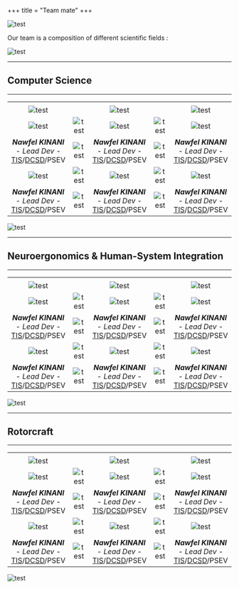 +++
title = "Team mate"
+++

![test](/img/banners/blank_50px.jpg)

Our team is a composition of different scientific fields :

![test](/img/banners/blank_50px.jpg)

---

## Computer Science 

---

| | | | | |
| :---: | :---: | :---: | :---: | :---: |
| | | | | |
| ![test](/img/banners/blank_50px.jpg) | | ![test](/img/banners/blank_50px.jpg) | | ![test](/img/banners/blank_50px.jpg) |
| ![test](/img/banners/roundbanner-nkinani_200px.jpg) | ![test](/img/banners/blank_100px.jpg) | ![test](/img/banners/roundbanner-nkinani_200px.jpg) | ![test](/img/banners/blank_100px.jpg) | ![test](/img/banners/roundbanner-nkinani_200px.jpg) |
| ***Nawfel KINANI*** - *Lead Dev* - [TIS](http://www.onera.fr/fr/dsg/tis)/[DCSD](http://www.onera.fr/dcsd)/PSEV | ![test](/img/banners/blank_100px.jpg) | ***Nawfel KINANI*** - *Lead Dev* - [TIS](http://www.onera.fr/fr/dsg/tis)/[DCSD](http://www.onera.fr/dcsd)/PSEV | ![test](/img/banners/blank_100px.jpg) | ***Nawfel KINANI*** - *Lead Dev* - [TIS](http://www.onera.fr/fr/dsg/tis)/[DCSD](http://www.onera.fr/dcsd)/PSEV | ![test](/img/banners/blank_100px.jpg) |
| ![test](/img/banners/roundbanner-nkinani_200px.jpg) | ![test](/img/banners/blank_100px.jpg) | ![test](/img/banners/roundbanner-nkinani_200px.jpg) | ![test](/img/banners/blank_100px.jpg) | ![test](/img/banners/roundbanner-nkinani_200px.jpg) |
| ***Nawfel KINANI*** - *Lead Dev* - [TIS](http://www.onera.fr/fr/dsg/tis)/[DCSD](http://www.onera.fr/dcsd)/PSEV | ![test](/img/banners/blank_100px.jpg) | ***Nawfel KINANI*** - *Lead Dev* - [TIS](http://www.onera.fr/fr/dsg/tis)/[DCSD](http://www.onera.fr/dcsd)/PSEV | ![test](/img/banners/blank_100px.jpg) | ***Nawfel KINANI*** - *Lead Dev* - [TIS](http://www.onera.fr/fr/dsg/tis)/[DCSD](http://www.onera.fr/dcsd)/PSEV | ![test](/img/banners/blank_100px.jpg) |

![test](/img/banners/blank_50px.jpg)

---

## Neuroergonomics & Human-System Integration

---

| | | | | |
| :---: | :---: | :---: | :---: | :---: |
| | | | | |
| ![test](/img/banners/blank_50px.jpg) | | ![test](/img/banners/blank_50px.jpg) | | ![test](/img/banners/blank_50px.jpg) |
| ![test](/img/banners/roundbanner-nkinani_200px.jpg) | ![test](/img/banners/blank_100px.jpg) | ![test](/img/banners/roundbanner-nkinani_200px.jpg) | ![test](/img/banners/blank_100px.jpg) | ![test](/img/banners/roundbanner-nkinani_200px.jpg) |
| ***Nawfel KINANI*** - *Lead Dev* - [TIS](http://www.onera.fr/fr/dsg/tis)/[DCSD](http://www.onera.fr/dcsd)/PSEV | ![test](/img/banners/blank_100px.jpg) | ***Nawfel KINANI*** - *Lead Dev* - [TIS](http://www.onera.fr/fr/dsg/tis)/[DCSD](http://www.onera.fr/dcsd)/PSEV | ![test](/img/banners/blank_100px.jpg) | ***Nawfel KINANI*** - *Lead Dev* - [TIS](http://www.onera.fr/fr/dsg/tis)/[DCSD](http://www.onera.fr/dcsd)/PSEV | ![test](/img/banners/blank_100px.jpg) |
| ![test](/img/banners/roundbanner-nkinani_200px.jpg) | ![test](/img/banners/blank_100px.jpg) | ![test](/img/banners/roundbanner-nkinani_200px.jpg) | ![test](/img/banners/blank_100px.jpg) | ![test](/img/banners/roundbanner-nkinani_200px.jpg) |
| ***Nawfel KINANI*** - *Lead Dev* - [TIS](http://www.onera.fr/fr/dsg/tis)/[DCSD](http://www.onera.fr/dcsd)/PSEV | ![test](/img/banners/blank_100px.jpg) | ***Nawfel KINANI*** - *Lead Dev* - [TIS](http://www.onera.fr/fr/dsg/tis)/[DCSD](http://www.onera.fr/dcsd)/PSEV | ![test](/img/banners/blank_100px.jpg) | ***Nawfel KINANI*** - *Lead Dev* - [TIS](http://www.onera.fr/fr/dsg/tis)/[DCSD](http://www.onera.fr/dcsd)/PSEV | ![test](/img/banners/blank_100px.jpg) |

![test](/img/banners/blank_50px.jpg)

---

## Rotorcraft

---

| | | | | |
| :---: | :---: | :---: | :---: | :---: |
| | | | | |
| ![test](/img/banners/blank_50px.jpg) | | ![test](/img/banners/blank_50px.jpg) | | ![test](/img/banners/blank_50px.jpg) |
| ![test](/img/banners/roundbanner-nkinani_200px.jpg) | ![test](/img/banners/blank_100px.jpg) | ![test](/img/banners/roundbanner-nkinani_200px.jpg) | ![test](/img/banners/blank_100px.jpg) | ![test](/img/banners/roundbanner-nkinani_200px.jpg) |
| ***Nawfel KINANI*** - *Lead Dev* - [TIS](http://www.onera.fr/fr/dsg/tis)/[DCSD](http://www.onera.fr/dcsd)/PSEV | ![test](/img/banners/blank_100px.jpg) | ***Nawfel KINANI*** - *Lead Dev* - [TIS](http://www.onera.fr/fr/dsg/tis)/[DCSD](http://www.onera.fr/dcsd)/PSEV | ![test](/img/banners/blank_100px.jpg) | ***Nawfel KINANI*** - *Lead Dev* - [TIS](http://www.onera.fr/fr/dsg/tis)/[DCSD](http://www.onera.fr/dcsd)/PSEV | ![test](/img/banners/blank_100px.jpg) |
| ![test](/img/banners/roundbanner-nkinani_200px.jpg) | ![test](/img/banners/blank_100px.jpg) | ![test](/img/banners/roundbanner-nkinani_200px.jpg) | ![test](/img/banners/blank_100px.jpg) | ![test](/img/banners/roundbanner-nkinani_200px.jpg) |
| ***Nawfel KINANI*** - *Lead Dev* - [TIS](http://www.onera.fr/fr/dsg/tis)/[DCSD](http://www.onera.fr/dcsd)/PSEV | ![test](/img/banners/blank_100px.jpg) | ***Nawfel KINANI*** - *Lead Dev* - [TIS](http://www.onera.fr/fr/dsg/tis)/[DCSD](http://www.onera.fr/dcsd)/PSEV | ![test](/img/banners/blank_100px.jpg) | ***Nawfel KINANI*** - *Lead Dev* - [TIS](http://www.onera.fr/fr/dsg/tis)/[DCSD](http://www.onera.fr/dcsd)/PSEV | ![test](/img/banners/blank_100px.jpg) |

![test](/img/banners/blank_50px.jpg)

